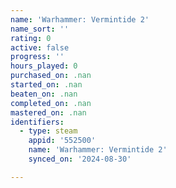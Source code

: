 ```yaml
---
name: 'Warhammer: Vermintide 2'
name_sort: ''
rating: 0
active: false
progress: ''
hours_played: 0
purchased_on: .nan
started_on: .nan
beaten_on: .nan
completed_on: .nan
mastered_on: .nan
identifiers:
  - type: steam
    appid: '552500'
    name: 'Warhammer: Vermintide 2'
    synced_on: '2024-08-30'

---
```


